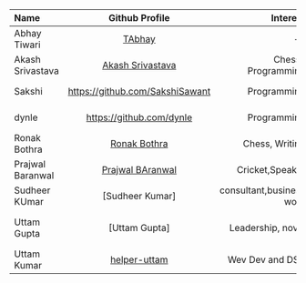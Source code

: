 | Name             |                   Github Profile                   |            Interest     |                       Bio          |
| :--------------- | :------------------------------------------------: | ------------------:     | ------------------------------:    |
| Abhay Tiwari     |        [TAbhay](https://github.com/TAbhay/)        |                  --     |                                 -- |
| Akash Srivastava | [Akash Srivastava](https://github.com/Akashsri3bi) | Chess , Programming     |     Age 19 , 5'9 , Indian          |
| Sakshi           |          https://github.com/SakshiSawant           |         Programming     | I am a software developer          |
| dynle            |              https://github.com/dynle              |         Programming     |     Studying react native          |
| Ronak Bothra     |     [Ronak Bothra](https://github.com/Ronak55)     |      Chess, Writing     |         I am a programmer          |
| Prajwal Baranwal | [Prajwal BAranwal](https://github.com/Prajwal-Baranwal) |Cricket,Speaker     |  Age 20 , 6'2 , Indian             |
| Sudheer KUmar    | [Sudheer Kumar]                                    | consultant,business work| skilled, entrepreneurship          |
| Uttam Gupta      | [Uttam Gupta]                                      | Leadership, novel       | content writer, html, web designing|
| Uttam Kumar      | [helper-uttam](https://github.com/helper-uttam)    | Wev Dev and DSA         | I'm a CSE student.                 |
